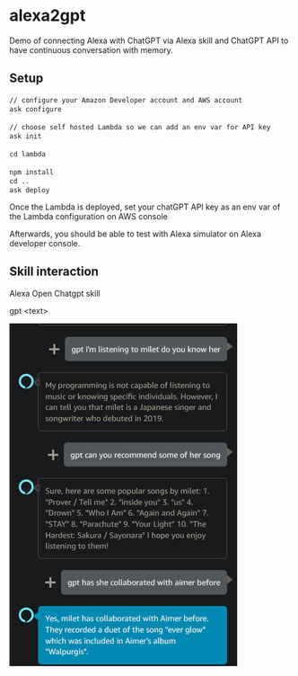 # alexa2gpt

Demo of connecting Alexa with ChatGPT via Alexa skill and ChatGPT API to have continuous conversation with memory.

## Setup
```
// configure your Amazon Developer account and AWS account
ask configure

// choose self hosted Lambda so we can add an env var for API key
ask init

cd lambda

npm install
cd ..
ask deploy
```
Once the Lambda is deployed, set your chatGPT API key as an env var of the Lambda configuration on AWS console

Afterwards, you should be able to test with Alexa simulator on Alexa developer console.

## Skill interaction
Alexa Open Chatgpt skill

gpt \<text\>


![demo_screenshot](demo_screenshot.png)